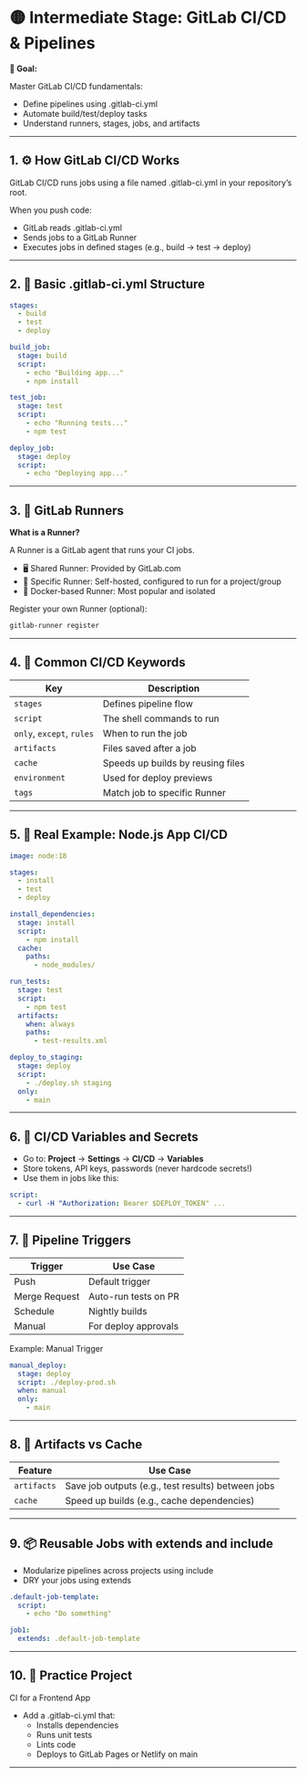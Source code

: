 # 🟡 Intermediate Stage: GitLab CI/CD & Pipelines

**🎯 Goal:**

Master GitLab CI/CD fundamentals:

- Define pipelines using .gitlab-ci.yml
- Automate build/test/deploy tasks
- Understand runners, stages, jobs, and artifacts

---

## 1. ⚙️ How GitLab CI/CD Works

GitLab CI/CD runs jobs using a file named .gitlab-ci.yml in your repository’s root.

When you push code:

- GitLab reads .gitlab-ci.yml
- Sends jobs to a GitLab Runner
- Executes jobs in defined stages (e.g., build → test → deploy)

---

## 2. 📄 Basic .gitlab-ci.yml Structure

```yaml
stages:
  - build
  - test
  - deploy

build_job:
  stage: build
  script:
    - echo "Building app..."
    - npm install

test_job:
  stage: test
  script:
    - echo "Running tests..."
    - npm test

deploy_job:
  stage: deploy
  script:
    - echo "Deploying app..."
```

---

## 3. 🏃 GitLab Runners

**What is a Runner?**

A Runner is a GitLab agent that runs your CI jobs.

- 🖥️ Shared Runner: Provided by GitLab.com
- 🧰 Specific Runner: Self-hosted, configured to run for a project/group
- 🐳 Docker-based Runner: Most popular and isolated

Register your own Runner (optional):

```bash
gitlab-runner register
```

---

## 4. 🧰 Common CI/CD Keywords

| Key                       | Description                       |
| ------------------------- | --------------------------------- |
| `stages`                  | Defines pipeline flow             |
| `script`                  | The shell commands to run         |
| `only`, `except`, `rules` | When to run the job               |
| `artifacts`               | Files saved after a job           |
| `cache`                   | Speeds up builds by reusing files |
| `environment`             | Used for deploy previews          |
| `tags`                    | Match job to specific Runner      |

---

## 5. 🎯 Real Example: Node.js App CI/CD

```yaml
image: node:18

stages:
  - install
  - test
  - deploy

install_dependencies:
  stage: install
  script:
    - npm install
  cache:
    paths:
      - node_modules/

run_tests:
  stage: test
  script:
    - npm test
  artifacts:
    when: always
    paths:
      - test-results.xml

deploy_to_staging:
  stage: deploy
  script:
    - ./deploy.sh staging
  only:
    - main
```

---

## 6. 🔐 CI/CD Variables and Secrets

- Go to: **Project** → **Settings** → **CI/CD** → **Variables**
- Store tokens, API keys, passwords (never hardcode secrets!)
- Use them in jobs like this:

```yaml
script:
  - curl -H "Authorization: Bearer $DEPLOY_TOKEN" ...
```

---

## 7. 🧪 Pipeline Triggers

| Trigger       | Use Case             |
| ------------- | -------------------- |
| Push          | Default trigger      |
| Merge Request | Auto-run tests on PR |
| Schedule      | Nightly builds       |
| Manual        | For deploy approvals |

Example: Manual Trigger

```yaml
manual_deploy:
  stage: deploy
  script: ./deploy-prod.sh
  when: manual
  only:
    - main
```

---

## 8. 📁 Artifacts vs Cache

| Feature     | Use Case                                           |
| ----------- | -------------------------------------------------- |
| `artifacts` | Save job outputs (e.g., test results) between jobs |
| `cache`     | Speed up builds (e.g., cache dependencies)         |

---

## 9. 📦 Reusable Jobs with extends and include

- Modularize pipelines across projects using include
- DRY your jobs using extends

```yaml
.default-job-template:
  script:
    - echo "Do something"

job1:
  extends: .default-job-template
```

---

## 10. 🧪 Practice Project

CI for a Frontend App

- Add a .gitlab-ci.yml that:
  - Installs dependencies
  - Runs unit tests
  - Lints code
  - Deploys to GitLab Pages or Netlify on main

---
